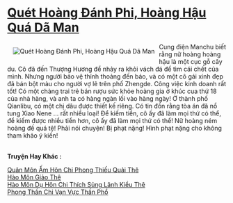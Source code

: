 <a href="https://truyentiki.com/quet-hoang-danh-phi-hoang-hau-qua-da-man.30369/" title="Quét Hoàng Đánh Phi, Hoàng Hậu Quá Dã Man"><h1>Quét Hoàng Đánh Phi, Hoàng Hậu Quá Dã Man</h1></a><div style="display:table"><img align="right" style="float: left; padding: 10px;" src="https://truyentiki.com/a/img/str/src/30369.jpg" alt="Quét Hoàng Đánh Phi, Hoàng Hậu Quá Dã Man">Cung điện Manchu biết rằng nữ hoàng hoàng hậu là một cục gỗ cây du. Cô đã đến Thượng Hương để nhảy ra khỏi vách đá để tìm cái chết của mình. Nhưng người bảo vệ thỉnh thoảng đến báo, và có một cô gái xinh đẹp đã bán bột màu cho người vợ lẽ trên phố Zhengde. Công việc kinh doanh rất tốt! Có một chàng trai trẻ bán rượu sức khỏe hoàng gia ở khúc cua thứ 18 của nhà hàng, và anh ta có hàng ngàn lối vào hàng ngày! Ở thành phố Qianlibu, có một chị dâu được thiết kế riêng. Có tin đồn rằng tòa án đã nổ tung Xiao Nene ... rất nhiều loại! Để kiếm tiền, cô ấy đã làm mọi thứ có thể, để kiếm được nhiều tiền hơn, cô ấy đã làm mọi thứ có thể! Nữ hoàng ném hoàng đế quá tệ! Phải nói chuyện! Bị phạt nặng! Hình phạt nặng cho không tham khảo ý kiến!</div><p><br><b>Truyện Hay Khác :</b></p><a href="https://truyentiki.com/quan-mon-am-hon-chi-phong-thieu-quai-the.30368/" alt="Quân Môn Ấm Hôn Chi Phong Thiếu Quải Thê">Quân Môn Ấm Hôn Chi Phong Thiếu Quải Thê</a><br/><a href="https://www.plurk.com/p/nur1rb" alt="Hào Môn Giảo Thê">Hào Môn Giảo Thê</a><br/><a href="https://github.com/nownovels/truyenhay/tree/master/truyenhay/30607/README.md" alt="Hào Môn Dụ Hôn Chi Thích Sủng Lãnh Kiều Thê">Hào Môn Dụ Hôn Chi Thích Sủng Lãnh Kiều Thê</a><br/><a href="https://www.scoop.it/topic/nownovels/p/4118899038/2020/06/05/truyen-phong-than-chi-van-vuc-than-pho" alt="Phong Thần Chi Vạn Vực Thần Phổ">Phong Thần Chi Vạn Vực Thần Phổ</a><br/>